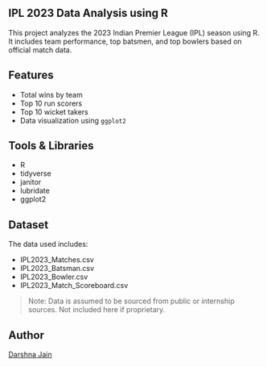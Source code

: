 
## IPL 2023 Data Analysis using R

This project analyzes the 2023 Indian Premier League (IPL) season using R. It includes team performance, top batsmen, and top bowlers based on official match data.

## Features
- Total wins by team
- Top 10 run scorers
- Top 10 wicket takers
- Data visualization using `ggplot2`

## Tools & Libraries
- R
- tidyverse
- janitor
- lubridate
- ggplot2

## Dataset
The data used includes:
- IPL2023_Matches.csv
- IPL2023_Batsman.csv
- IPL2023_Bowler.csv
- IPL2023_Match_Scoreboard.csv

> Note: Data is assumed to be sourced from public or internship sources. Not included here if proprietary.

## Author
[Darshna Jain](https://github.com/Darshnajain11)

